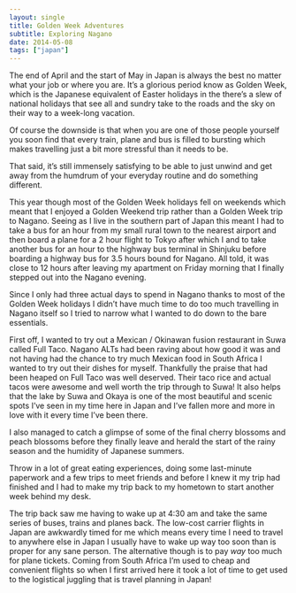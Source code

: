```yaml
---
layout: single
title: Golden Week Adventures
subtitle: Exploring Nagano
date: 2014-05-08
tags: ["japan"]
---
```

The end of April and the start of May in Japan is always the best no matter what your job or where you are. It’s a glorious period know as Golden Week, which is the Japanese equivalent of Easter holidays in the there’s a slew of national holidays that see all and sundry take to the roads and the sky on their way to a week-long vacation.

Of course the downside is that when you are one of those people yourself you soon find that every train, plane and bus is filled to bursting which makes travelling just a bit more stressful than it needs to be.

That said, it’s still immensely satisfying to be able to just unwind and get away from the humdrum of your everyday routine and do something different.

This year though most of the Golden Week holidays fell on weekends which meant that I enjoyed a Golden Weekend trip rather than a Golden Week trip to Nagano. Seeing as I live in the southern part of Japan this meant I had to take a bus for an hour from my small rural town to the nearest airport and then board a plane for a 2 hour flight to Tokyo after which I and to take another bus for an hour to the highway bus terminal in Shinjuku before boarding a highway bus for 3.5 hours bound for Nagano. All told, it was close to 12 hours after leaving my apartment on Friday morning that I finally stepped out into the Nagano evening.

Since I only had three actual days to spend in Nagano thanks to most of the Golden Week holidays I didn’t have much time to do too much travelling in Nagano itself so I tried to narrow what I wanted to do down to the bare essentials.

First off, I wanted to try out a Mexican / Okinawan fusion restaurant in Suwa called Full Taco. Nagano ALTs had been raving about how good it was and not having had the chance to try much Mexican food in South Africa I wanted to try out their dishes for myself. Thankfully the praise that had been heaped on Full Taco was well deserved. Their taco rice and actual tacos were awesome and well worth the trip through to Suwa! It also helps that the lake by Suwa and Okaya is one of the most beautiful and scenic spots I’ve seen in my time here in Japan and I’ve fallen more and more in love with it every time I’ve been there.

I also managed to catch a glimpse of some of the final cherry blossoms and peach blossoms before they finally leave and herald the start of the rainy season and the humidity of Japanese summers.

Throw in a lot of great eating experiences, doing some last-minute paperwork and a few trips to meet friends and before I knew it my trip had finished and I had to make my trip back to my hometown to start another week behind my desk.

The trip back saw me having to wake up at 4:30 am and take the same series of buses, trains and planes back. The low-cost carrier flights in Japan are awkwardly timed for me which means every time I need to travel to anywhere else in Japan I usually have to wake up way too soon than is proper for any sane person. The alternative though is to pay _way_ too much for plane tickets. Coming from South Africa I’m used to cheap and convenient flights so when I first arrived here it took a lot of time to get used to the logistical juggling that is travel planning in Japan!